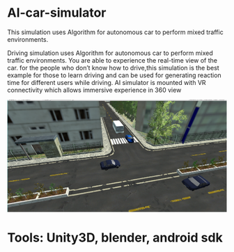 # AI-car-simulator
This simulation uses Algorithm for autonomous car to perform mixed traffic environments.

Driving simulation uses Algorithm for autonomous car to perform mixed traffic environments. You are able to experience the real-time view of the car. for the people who don’t know how to drive,this simulation is the best example for those to learn driving and can be used for generating reaction time for different users while driving. AI simulator is mounted with VR connectivity which allows immersive experience in 360 view   

![Screenshot](AI.png)

# Tools: Unity3D, blender, android sdk 
